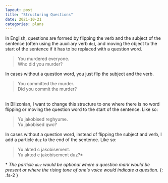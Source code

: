 ```yaml
---
layout: post
title: "Structuring Questions"
date: 2021-10-21
categories: plans
---
```


In English, questions are formed by flipping the verb and the subject of the sentence (often using the auxiliary verb `do`),
and moving the object to the start of the sentence if it has to be replaced with a question word.
> You murdered everyone.  
  Who did you murder?

In cases without a question word, you just flip the subject and the verb.
> You committed the murder.  
  Did you commit the murder?

\
In Billzonian, I want to change this structure to one where there is no word flipping or moving the question word to
the start of the sentence. Like so:
> Yu jakobised reghyume.  
  Yu jakobised qwo?

In cases without a question word, instead of flipping the subject
and verb, I add a particle `duz` to the end of the sentence. Like so:
> Yu akted c jakobisement.  
  Yu akted c jakobisement duz?\*

\* *The particle `duz` would be optional where a question mark would be
present or where the rising tone of one's voice would indicate a question.*
{: .fs-2 }